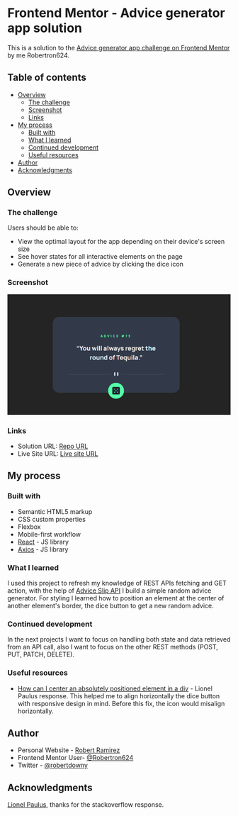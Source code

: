 # Frontend Mentor - Advice generator app solution

This is a solution to the [Advice generator app challenge on Frontend Mentor](https://www.frontendmentor.io/challenges/advice-generator-app-QdUG-13db) by me Robertron624.

## Table of contents

- [Overview](#overview)
  - [The challenge](#the-challenge)
  - [Screenshot](#screenshot)
  - [Links](#links)
- [My process](#my-process)
  - [Built with](#built-with)
  - [What I learned](#what-i-learned)
  - [Continued development](#continued-development)
  - [Useful resources](#useful-resources)
- [Author](#author)
- [Acknowledgments](#acknowledgments)


## Overview

### The challenge

Users should be able to:

- View the optimal layout for the app depending on their device's screen size
- See hover states for all interactive elements on the page
- Generate a new piece of advice by clicking the dice icon

### Screenshot

![](./screenshot.png)


### Links

- Solution URL: [Repo URL ](https://github.com/Robertron624/advice-generator-app)
- Live Site URL: [Live site URL](https://your-live-site-url.com)

## My process

### Built with

- Semantic HTML5 markup
- CSS custom properties
- Flexbox
- Mobile-first workflow
- [React](https://reactjs.org/) - JS library
- [Axios](https://axios-http.com/docs/intro) - JS library


### What I learned

I used this project to refresh my knowledge of REST APIs fetching and GET action, with the help of [Advice Slip API](https://api.adviceslip.com) I build a simple random advice generator.
For styling I learned how to position an element at the center of another element's border, the dice button to get a new random advice.

### Continued development

In the next projects I want to focus on handling both state and data retrieved from an API call, also I want to focus on
the other REST methods (POST, PUT, PATCH, DELETE).


### Useful resources

- [How can I center an absolutely positioned element in a div](https://stackoverflow.com/questions/1776915/how-can-i-center-an-absolutely-positioned-element-in-a-div) - Lionel Paulus response. This helped me to align horizontally the dice button with responsive design in mind. Before this fix, the icon would misalign horizontally.


## Author

- Personal Website - [Robert Ramirez](https://robert-ramirez.netlify.app)
- Frontend Mentor User- [@Robertron624](https://www.frontendmentor.io/profile/Robertron624)
- Twitter - [@robertdowny](https://www.twitter.com/robertdowny)


## Acknowledgments

[Lionel Paulus](https://stackoverflow.com/users/4151185/lionel-paulus), thanks for the stackoverflow response.